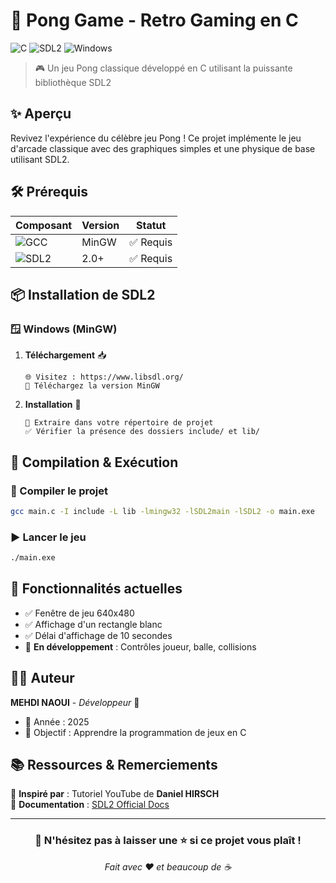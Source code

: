 # 🏓 Pong Game - Retro Gaming en C

![C](https://img.shields.io/badge/c-%2300599C.svg?style=for-the-badge&logo=c&logoColor=white)
![SDL2](https://img.shields.io/badge/SDL2-Graphics-blue?style=for-the-badge)
![Windows](https://img.shields.io/badge/Windows-0078D6?style=for-the-badge&logo=windows&logoColor=white)

> 🎮 Un jeu Pong classique développé en C utilisant la puissante bibliothèque SDL2

## ✨ Aperçu

Revivez l'expérience du célèbre jeu Pong ! Ce projet implémente le jeu d'arcade classique avec des graphiques simples et une physique de base utilisant SDL2.

## 🛠️ Prérequis

| Composant | Version | Statut |
|-----------|---------|--------|
| ![GCC](https://img.shields.io/badge/GCC-Compiler-red) | MinGW | ✅ Requis |
| ![SDL2](https://img.shields.io/badge/SDL2-Graphics-blue) | 2.0+ | ✅ Requis |

## 📦 Installation de SDL2

### 🪟 Windows (MinGW)

1. **Téléchargement** 📥
   ```
   🌐 Visitez : https://www.libsdl.org/
   📂 Téléchargez la version MinGW
   ```

2. **Installation** 🔧
   ```
   📁 Extraire dans votre répertoire de projet
   ✅ Vérifier la présence des dossiers include/ et lib/
   ```

## 🚀 Compilation & Exécution

### 🔨 Compiler le projet
```bash
gcc main.c -I include -L lib -lmingw32 -lSDL2main -lSDL2 -o main.exe
```

### ▶️ Lancer le jeu
```bash
./main.exe
```

## 🎯 Fonctionnalités actuelles

- ✅ Fenêtre de jeu 640x480
- ✅ Affichage d'un rectangle blanc
- ✅ Délai d'affichage de 10 secondes
- 🚧 **En développement** : Contrôles joueur, balle, collisions

## 👨‍💻 Auteur

**MEHDI NAOUI** - *Développeur* 👑
- 📅 Année : 2025
- 🎯 Objectif : Apprendre la programmation de jeux en C

## 📚 Ressources & Remerciements

🙏 **Inspiré par** : Tutoriel YouTube de **Daniel HIRSCH**  
📖 **Documentation** : [SDL2 Official Docs](https://www.libsdl.org/)

---

<div align="center">

### 🌟 N'hésitez pas à laisser une ⭐ si ce projet vous plaît !

*Fait avec ❤️ et beaucoup de ☕*

</div>